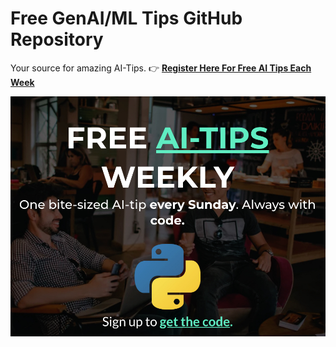 # Free GenAI/ML Tips GitHub Repository

Your source for amazing AI-Tips. 👉 [**Register Here For Free AI Tips Each Week**](https://learn.business-science.io/free-ai-tips)

![Free AI Tips Weekly](img/free_ai_tips_weekly.jpg)
